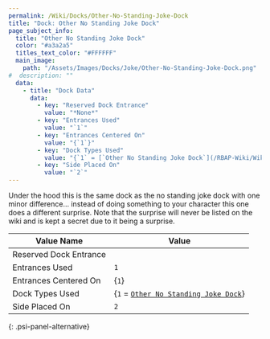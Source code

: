 ```yaml
---
permalink: /Wiki/Docks/Other-No-Standing-Joke-Dock
title: "Dock: Other No Standing Joke Dock"
page_subject_info:
  title: "Other No Standing Joke Dock"
  color: "#a3a2a5"
  titles_text_color: "#FFFFFF"
  main_image:
    path: "/Assets/Images/Docks/Joke/Other-No-Standing-Joke-Dock.png"
#  description: ""
  data:
    - title: "Dock Data"
      data:
        - key: "Reserved Dock Entrance"
          value: "*None*"
        - key: "Entrances Used"
          value: "`1`"
        - key: "Entrances Centered On"
          value: "{`1`}"
        - key: "Dock Types Used"
          value: "{`1` = [`Other No Standing Joke Dock`](/RBAP-Wiki/Wiki/Dock-Types/Other-No-Standing-Joke-Dock)}"
        - key: "Side Placed On"
          value: "`2`"
---
```


Under the hood this is the same dock as the no standing joke dock with one minor difference... instead of doing something to your character this one does a different surprise. Note that the surprise will never be listed on the wiki and is kept a secret due to it being a surprise.

| Value Name             | Value |
|-|-|
| Reserved Dock Entrance |  |
| Entrances Used         | `1` |
| Entrances Centered On  | {`1`} |
| Dock Types Used        | {`1` = [`Other No Standing Joke Dock`](/RBAP-Wiki/Wiki/Dock-Types/Other-No-Standing-Joke-Dock)} |
| Side Placed On         | `2` |
{: .psi-panel-alternative}

<img class="dock-image" src="/RBAP-Wiki/Assets/Images/Docks/Joke/Other-No-Standing-Joke-Dock.png" alt="">
